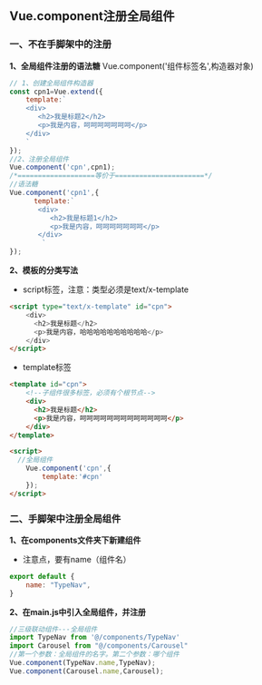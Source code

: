 ## Vue.component注册全局组件

### 一、不在手脚架中的注册

**1、全局组件注册的语法糖** Vue.component('组件标签名',构造器对象)

```js
// 1、创建全局组件构造器
const cpn1=Vue.extend({
    template:`
    <div>
       <h2>我是标题2</h2>
       <p>我是内容，呵呵呵呵呵呵呵</p>
    </div>
    `
});
//2、注册全局组件
Vue.component('cpn',cpn1);
/*===================等价于======================*/
//语法糖
Vue.component('cpn1',{
      template:`
       <div>
          <h2>我是标题1</h2>
          <p>我是内容，呵呵呵呵呵呵呵</p>
       </div>
        `
});
```

**2、模板的分类写法**

+ script标签，注意：类型必须是text/x-template

```html
<script type="text/x-template" id="cpn">
    <div>
      <h2>我是标题</h2>
      <p>我是内容，哈哈哈哈哈哈哈哈哈哈</p>
    </div>
</script>
```

+ template标签

```html
<template id="cpn">
    <!--子组件很多标签，必须有个根节点-->
    <div>
      <h2>我是标题</h2>
      <p>我是内容，呵呵呵呵呵呵呵呵呵呵呵呵呵</p>
    </div>
</template>
```

```html
<script>
  //全局组件  
    Vue.component('cpn',{
        template:'#cpn'
    });
</script>
```



### 二、手脚架中注册全局组件

**1、在components文件夹下新建组件**

+ 注意点，要有name（组件名）

```js
export default {
    name: "TypeNav",
}
```

**2、在main.js中引入全局组件，并注册**

```js
//三级联动组件---全局组件
import TypeNav from '@/components/TypeNav'
import Carousel from "@/components/Carousel"
//第一个参数：全局组件的名字。第二个参数：哪个组件
Vue.component(TypeNav.name,TypeNav);
Vue.component(Carousel.name,Carousel);
```




